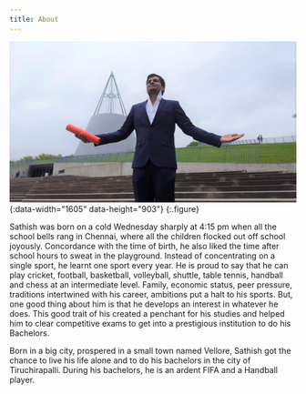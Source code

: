 ```yaml
---
title: About
---
```



![Math Screenshot](assets/img/blog/user.jpg){:data-width="1605" data-height="903"}
{:.figure}

Sathish was born on a cold Wednesday sharply at 4:15 pm when all the school bells rang in Chennai, where all the children flocked out off school joyously. Concordance with the time of birth, he also liked the time after school hours to sweat in the playground. Instead of concentrating on a single sport, he learnt one sport every year. He is proud to say that he can play cricket, football, basketball, volleyball, shuttle, table tennis, handball and chess at an intermediate level. Family, economic status, peer pressure, traditions intertwined with his career, ambitions put a halt to his sports. But, one good thing about him is that he develops an interest in whatever he does. This good trait of his created a penchant for his studies and helped him to clear competitive exams to get into a prestigious institution to do his Bachelors.

Born in a big city, prospered in a small town named Vellore, Sathish got the chance to live his life alone and to do his bachelors in the city of Tiruchirapalli. During his bachelors, he is an ardent FIFA and a Handball player. 


